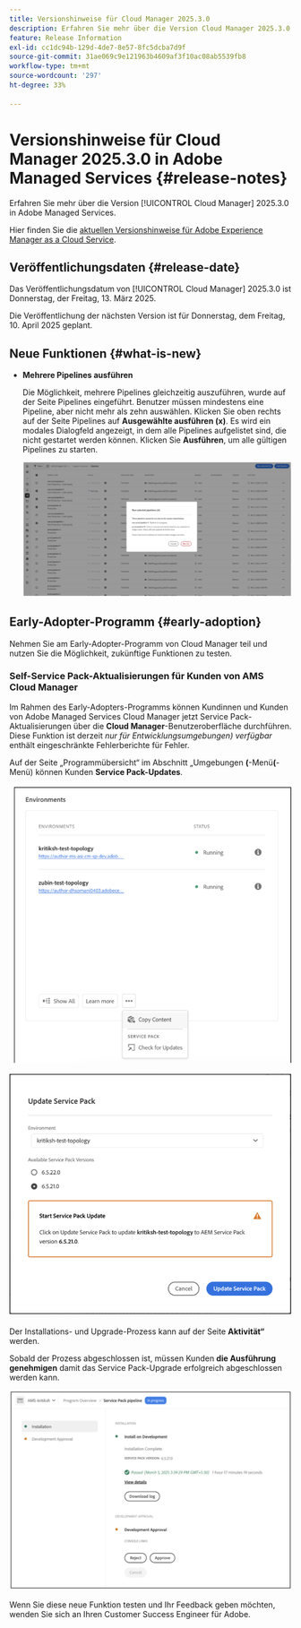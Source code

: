 ```yaml
---
title: Versionshinweise für Cloud Manager 2025.3.0
description: Erfahren Sie mehr über die Version Cloud Manager 2025.3.0 in Adobe Managed Services.
feature: Release Information
exl-id: cc1dc94b-129d-4de7-8e57-8fc5dcba7d9f
source-git-commit: 31ae069c9e121963b4609af3f10ac08ab5539fb8
workflow-type: tm+mt
source-wordcount: '297'
ht-degree: 33%

---
```


# Versionshinweise für Cloud Manager 2025.3.0 in Adobe Managed Services {#release-notes}

<!-- RELEASE WIKI  https://wiki.corp.adobe.com/display/DMSArchitecture/Cloud+Manager+2025.02.0+Release -->

Erfahren Sie mehr über die Version [!UICONTROL Cloud Manager] 2025.3.0 in Adobe Managed Services.

Hier finden Sie die [aktuellen Versionshinweise für Adobe Experience Manager as a Cloud Service](https://experienceleague.adobe.com/de/docs/experience-manager-cloud-service/content/release-notes/home).

## Veröffentlichungsdaten {#release-date}

Das Veröffentlichungsdatum von [!UICONTROL Cloud Manager] 2025.3.0 ist Donnerstag, der Freitag, 13. März 2025.

Die Veröffentlichung der nächsten Version ist für Donnerstag, dem Freitag, 10. April 2025 geplant.

## Neue Funktionen {#what-is-new}

* **Mehrere Pipelines ausführen**

  Die Möglichkeit, mehrere Pipelines gleichzeitig auszuführen, wurde auf der Seite Pipelines eingeführt. Benutzer müssen mindestens eine Pipeline, aber nicht mehr als zehn auswählen. Klicken Sie oben rechts auf der Seite Pipelines auf **Ausgewählte ausführen (x)**. Es wird ein modales Dialogfeld angezeigt, in dem alle Pipelines aufgelistet sind, die nicht gestartet werden können. Klicken Sie **Ausführen**, um alle gültigen Pipelines zu starten.

  ![Dialogfeld „Ausgewählte Pipelines ausführen“](/help/release-notes/assets/run-selected-pipelines.png)



## Early-Adopter-Programm {#early-adoption}

Nehmen Sie am Early-Adopter-Programm von Cloud Manager teil und nutzen Sie die Möglichkeit, zukünftige Funktionen zu testen.

### Self-Service Pack-Aktualisierungen für Kunden von AMS Cloud Manager

Im Rahmen des Early-Adopters-Programms können Kundinnen und Kunden von Adobe Managed Services Cloud Manager jetzt Service Pack-Aktualisierungen über die **Cloud Manager**-Benutzeroberfläche durchführen. Diese Funktion ist derzeit *nur für Entwicklungsumgebungen) verfügbar* enthält eingeschränkte Fehlerberichte für Fehler.

Auf der Seite „Programmübersicht“ im Abschnitt „Umgebungen **(**-Menü&#x200B;**(**-Menü) können Kunden **Service Pack-Updates**.

![Menüoption „Nach Updates suchen“](/help/release-notes/assets/check-for-updates-1.png)


![Dialogfeld „Service Pack aktualisieren“](/help/release-notes/assets/check-for-updates-2.png)

Der Installations- und Upgrade-Prozess kann auf der Seite **Aktivität“** werden.

Sobald der Prozess abgeschlossen ist, müssen Kunden **die Ausführung genehmigen** damit das Service Pack-Upgrade erfolgreich abgeschlossen werden kann.

![Aktualisierung der Service-Seite genehmigen](/help/release-notes/assets/check-for-updates-3.png)

Wenn Sie diese neue Funktion testen und Ihr Feedback geben möchten, wenden Sie sich an Ihren Customer Success Engineer für Adobe.


<!-- ## Bug fixes {#bug-fixes}

* A

Known Issues {#known-issues}

* A -->
